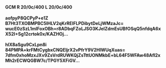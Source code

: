 #### GCM R 20/0c/400 L 20/0c/400
**aofpyP8QCPyP+e1Z**<br/>**B7Ht3TXOBMPBC5lHLV2qKrREIFLPDibytDeLjWMzaJc=**<br/>**wucE0zSzL1mIFoxOBh+r8ADbqFZoLJSO3KJeIZdmEsUBfOSqQ5nfdqA6xX52I+Sg12crtok0x/KAZHOj...**<br/><br/>
**hIX8aSgu9CxLpn8i**<br/>**84PMPA+krFMtCygbxCNQEljrX2vPfrY9V2HlWUqXuas=**<br/>**7dfm0xhoMzxJXv9ZsVrdRUWKQjZsTttUONMkbE+bL64F5WFAw48Afl2xMh2rECWQGBW7c/TPGY5XFiGV...**